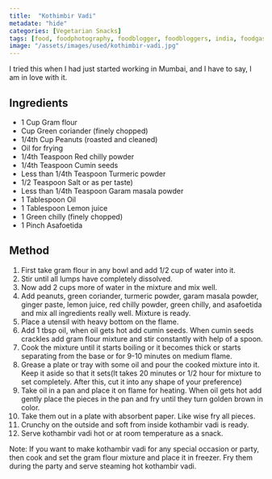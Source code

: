 ```yaml
---
title:  "Kothimbir Vadi"
metadate: "hide"
categories: [Vegetarian Snacks]
tags: [food, foodphotography, foodblogger, foodbloggers, india, foodgasm, indianfood, love, foodcoma, foodporn,indiancooking, indianrecipe, foodlovers, indianfood, indianfoodbloggers, foodiesofinstagram, foodlove, indian, indiancouple, eatlocal, eathealthy, eatwell, desifood, trending, tasty, taste, yummyinmytummy, foodie, instafood, instafoodie, foodstagram, instagood, passionatepaprika, foodblog, easy, indian, recipe, mothersrecipe, cooking, easycooking, easyrecipe, simple, simplefood]
image: "/assets/images/used/kothimbir-vadi.jpg"
---
```


I tried this when I had just started working in Mumbai, and I have to say, I am in love with it. 

## Ingredients

- 1 Cup Gram flour 
- Cup Green coriander (finely chopped)
- 1/4th Cup Peanuts (roasted and cleaned)
- Oil for frying
- 1/4th Teaspoon Red chilly powder
- 1/4th Teaspoon Cumin seeds 
- Less than 1/4th Teaspoon Turmeric powder 
- 1/2 Teaspoon Salt or as per taste)
- Less than 1/4th Teaspoon Garam masala powder 
- 1 Tablespoon Oil 
- 1 Tablespoon Lemon juice 
- 1 Green chilly (finely chopped)
- 1 Pinch Asafoetida 

## Method

1. First take gram flour in any bowl and add 1/2 cup of water into it. 
2. Stir until all lumps have completely dissolved. 
3. Now add 2 cups more of water in the mixture and mix well. 
4. Add peanuts, green coriander, turmeric powder, garam masala powder, ginger paste, lemon juice, red chilly powder, green chilly, and asafoetida and mix all ingredients really well. Mixture is ready.
5. Place a utensil with heavy bottom on the flame. 
6. Add 1 tbsp oil, when oil gets hot add cumin seeds. When cumin seeds crackles add gram flour mixture and stir constantly with help of a spoon. 
7. Cook the mixture until it starts boiling or it becomes thick or starts separating from the base or for 9-10 minutes on medium flame.
8. Grease a plate or tray with some oil and pour the cooked mixture into it. Keep it aside so that it sets(It takes 20 minutes or 1/2 hour for mixture to set completely. After this, cut it into any shape of your preference)
9. Take oil in a pan and place it on flame for heating. When oil gets hot add gently place the pieces in the pan and fry until they turn golden brown in color. 
10. Take them out in a plate with absorbent paper. Like wise fry all pieces. 
11. Crunchy on the outside and soft from inside kothambir vadi is ready.
12. Serve kothambir vadi hot or at room temperature as a snack. 

Note: If you want to make kothambir vadi for any special occasion or party, then cook and set the gram flour mixture and place it in freezer. Fry them during the party and serve steaming hot kothambir vadi.

